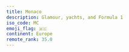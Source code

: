 ```yaml
---
title: Monaco
description: Glamour, yachts, and Formula 1
iso_code: MC
emoji_flag: 🇲🇨
continent: Europe
remote_rank: 35.0
---
```

